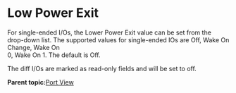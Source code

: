 # Low Power Exit

For single-ended I/Os, the Lower Power Exit value can be set from the<br /> drop-down list. The supported values for single-ended IOs are Off, Wake On Change, Wake On<br /> 0, Wake On 1. The default is Off.

The diff I/Os are marked as read-only fields and will be set to off.

**Parent topic:**[Port View](GUID-BE73F42C-362C-4EB2-890D-D55CE5F53A88.md)

